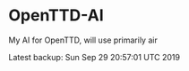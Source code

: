 # OpenTTD-AI
My AI for OpenTTD, will use primarily air

Latest backup: Sun Sep 29 20:57:01 UTC 2019
